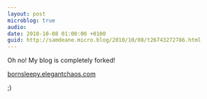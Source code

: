 ```yaml
---
layout: post
microblog: true
audio: 
date: 2010-10-08 01:00:00 +0100
guid: http://samdeane.micro.blog/2010/10/08/t26743272786.html
---
```

Oh no! My blog is completely forked!

[bornsleepy.elegantchaos.com](http://bornsleepy.elegantchaos.com/)

;)
